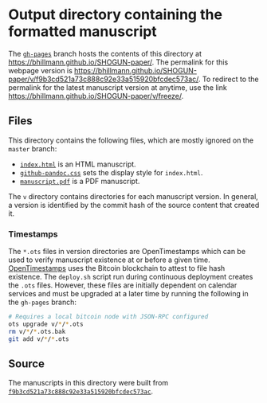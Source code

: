 # Output directory containing the formatted manuscript

The [`gh-pages`](https://github.com/bhillmann/SHOGUN-paper/tree/gh-pages) branch hosts the contents of this directory at https://bhillmann.github.io/SHOGUN-paper/.
The permalink for this webpage version is https://bhillmann.github.io/SHOGUN-paper/v/f9b3cd521a73c888c92e33a515920bfcdec573ac/.
To redirect to the permalink for the latest manuscript version at anytime, use the link https://bhillmann.github.io/SHOGUN-paper/v/freeze/.

## Files

This directory contains the following files, which are mostly ignored on the `master` branch:

+ [`index.html`](index.html) is an HTML manuscript.
+ [`github-pandoc.css`](github-pandoc.css) sets the display style for `index.html`.
+ [`manuscript.pdf`](manuscript.pdf) is a PDF manuscript.

The `v` directory contains directories for each manuscript version.
In general, a version is identified by the commit hash of the source content that created it.

### Timestamps

The `*.ots` files in version directories are OpenTimestamps which can be used to verify manuscript existence at or before a given time.
[OpenTimestamps](https://opentimestamps.org/) uses the Bitcoin blockchain to attest to file hash existence.
The `deploy.sh` script run during continuous deployment creates the `.ots` files.
However, these files are initially dependent on calendar services and must be upgraded at a later time by running the following in the `gh-pages` branch:

```sh
# Requires a local bitcoin node with JSON-RPC configured
ots upgrade v/*/*.ots
rm v/*/*.ots.bak
git add v/*/*.ots
```

## Source

The manuscripts in this directory were built from
[`f9b3cd521a73c888c92e33a515920bfcdec573ac`](https://github.com/bhillmann/SHOGUN-paper/commit/f9b3cd521a73c888c92e33a515920bfcdec573ac).
